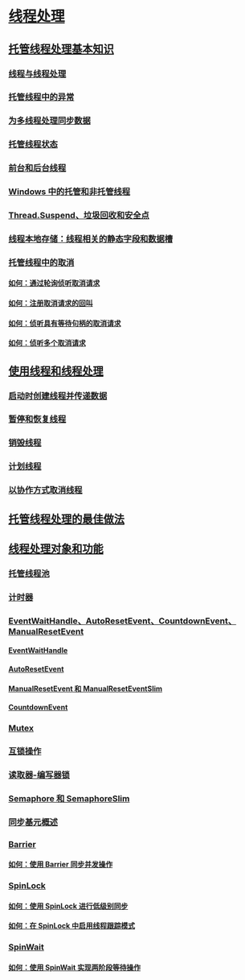 # [线程处理](index.md)
## [托管线程处理基本知识](managed-threading-basics.md)
### [线程与线程处理](threads-and-threading.md)
### [托管线程中的异常](exceptions-in-managed-threads.md)
### [为多线程处理同步数据](synchronizing-data-for-multithreading.md)
### [托管线程状态](managed-thread-states.md)
### [前台和后台线程](foreground-and-background-threads.md)
### [Windows 中的托管和非托管线程](managed-and-unmanaged-threading-in-windows.md)
### [Thread.Suspend、垃圾回收和安全点](thread-suspend-garbage-collection-and-safe-points.md)
### [线程本地存储：线程相关的静态字段和数据槽](thread-local-storage-thread-relative-static-fields-and-data-slots.md)
### [托管线程中的取消](cancellation-in-managed-threads.md)
#### [如何：通过轮询侦听取消请求](how-to-listen-for-cancellation-requests-by-polling.md)
#### [如何：注册取消请求的回叫](how-to-register-callbacks-for-cancellation-requests.md)
#### [如何：侦听具有等待句柄的取消请求](how-to-listen-for-cancellation-requests-that-have-wait-handles.md)
#### [如何：侦听多个取消请求](how-to-listen-for-multiple-cancellation-requests.md)
## [使用线程和线程处理](using-threads-and-threading.md)
### [启动时创建线程并传递数据](creating-threads-and-passing-data-at-start-time.md)
### [暂停和恢复线程](pausing-and-resuming-threads.md)
### [销毁线程](destroying-threads.md)
### [计划线程](scheduling-threads.md)
### [以协作方式取消线程](canceling-threads-cooperatively.md)
## [托管线程处理的最佳做法](managed-threading-best-practices.md)
## [线程处理对象和功能](threading-objects-and-features.md)
### [托管线程池](the-managed-thread-pool.md)
### [计时器](timers.md)
### [EventWaitHandle、AutoResetEvent、CountdownEvent、ManualResetEvent](eventwaithandle-autoresetevent-countdownevent-manualresetevent.md)
#### [EventWaitHandle](eventwaithandle.md)
#### [AutoResetEvent](autoresetevent.md)
#### [ManualResetEvent 和 ManualResetEventSlim](manualresetevent-and-manualreseteventslim.md)
#### [CountdownEvent](countdownevent.md)
### [Mutex](mutexes.md)
### [互锁操作](interlocked-operations.md)
### [读取器-编写器锁](reader-writer-locks.md)
### [Semaphore 和 SemaphoreSlim](semaphore-and-semaphoreslim.md)
### [同步基元概述](overview-of-synchronization-primitives.md)
### [Barrier](barrier.md)
#### [如何：使用 Barrier 同步并发操作](how-to-synchronize-concurrent-operations-with-a-barrier.md)
### [SpinLock](spinlock.md)
#### [如何：使用 SpinLock 进行低级别同步](how-to-use-spinlock-for-low-level-synchronization.md)
#### [如何：在 SpinLock 中启用线程跟踪模式](how-to-enable-thread-tracking-mode-in-spinlock.md)
### [SpinWait](spinwait.md)
#### [如何：使用 SpinWait 实现两阶段等待操作](how-to-use-spinwait-to-implement-a-two-phase-wait-operation.md)
